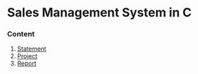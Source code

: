 # Sales Management System in C

### Content

1. [Statement](statement.pdf)
2. [Project](project)
3. [Report](report.pdf)
